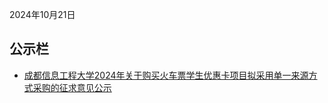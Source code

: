 2024年10月21日

## 公示栏
- [成都信息工程大学2024年关于购买火车票学生优惠卡项目拟采用单一来源方式采购的征求意见公示](https://xsgzc.cuit.edu.cn/info/1090/1605.htm)

